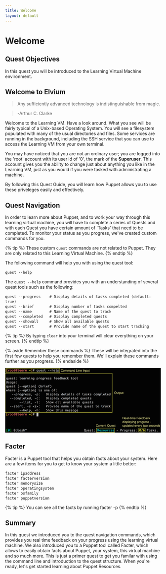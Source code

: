 ```yaml
---
title: Welcome
layout: default
---
```


# Welcome 

## Quest Objectives

In this quest you will be introduced to the Learning Virtual Machine environment.

## Welcome to Elvium

> Any sufficiently advanced technology is indistinguishable from magic.

> -Arthur C. Clarke

Welcome to the Learning VM. Have a look around. What you see will be fairly typical of a Unix-based Operating System. You will see a filesystem populated with many of the usual directories and files. Some services are running in the background, including the SSH service that you can use to access the Learning VM from your own terminal.

You may have noticed that you are not an ordinary user; you are logged into the 'root' account with its user id of '0', the mark of the **Superuser**. This account gives you the ability to change just about anything you like in the Learning VM, just as you would if you were tasked with administrating a machine.

By following this Quest Guide, you will learn how Puppet allows you to use these priveleges easily and effectively.

## Quest Navigation

In order to learn more about Puppet, and to work your way through this learning virtual machine, you will have to complete a series of Quests and with each Quest you have certain amount of 'Tasks' that need to be completed. To monitor your status as you progress, we've created custom commands for you.

{% tip %}
These custom `quest` commands are not related to Puppet. They are only related to this Learning Virtual Machine.
{% endtip %}

The following command will help you with using the quest tool:

	quest --help

The `quest --help` command provides you with an understanding of several quest tools such as the following:

	quest --progress	# Display details of tasks completed (default: true)
	quest --brief		# Display number of tasks compelted
	quest --name		# Name of the quest to track
	quest --completed	# Display completed quests
	quest --showall		# Show all available quests
	quest --start		# Provide name of the quest to start tracking
	
{% tip %}
By typing `clear` into your terminal will clear everything on your screen.
{% endtip %}

{% aside Remember these commands %}
These will be integrated into the first few quests to help you remember them. We'll explain these commands further as you progress.
{% endaside %}

![image](../assets/terminal.png)

## Facter

Facter is a Puppet tool that helps you obtain facts about your system. Here are a few items for you to get to know your system a little better:

	facter ipaddress
	facter facterversion
	facter memorysize
	facter operatingsystem
	facter osfamily
	facter puppetversion

{% tip %}
You can see all the facts by running facter -p
{% endtip %}

## Summary

In this quest we introduced you to the quest navigation commands, which provides you real time feedback on your progress using the learning virtual machine. We also introduced you to a Puppet tool called Facter, which allows to easily obtain facts about Puppet, your system, this virtual machine and so much more. This is just a primer quest to get you familar with using the command line and introduction to the quest structure. When you're ready, let's get started learning about Puppet Resources.
